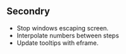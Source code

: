 
## Secondry 

- Stop windows escaping screen.
- Interpolate numbers between steps
- Update tooltips with eframe.
